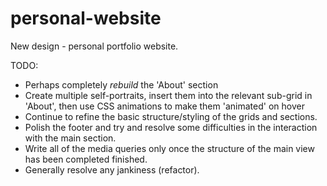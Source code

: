 # personal-website

New design - personal portfolio website.

TODO:

- Perhaps completely *rebuild* the 'About' section
- Create multiple self-portraits, insert them into the relevant sub-grid in 'About', then use CSS animations to make them 'animated' on hover
- Continue to refine the basic structure/styling of the grids and sections.
- Polish the footer and try and resolve some difficulties in the interaction with the main section.
- Write all of the media queries only once the structure of the main view has been completed finished.
- Generally resolve any jankiness (refactor).
